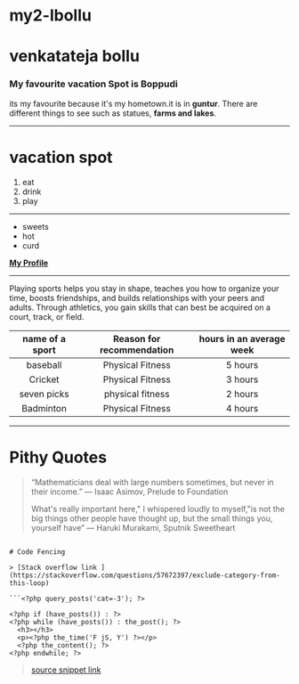 # my2-lbollu

# venkatateja bollu
### My favourite vacation Spot is Boppudi 

its my favourite because it's my hometown.it is in **guntur**. There are different things to see such as statues, **farms and lakes**.
***
# vacation spot
1. eat
1. drink
1. play

***
* sweets
* hot
* curd

**[My Profile](MyStats.md)**

***

Playing sports helps you stay in shape, teaches you how to organize your time, boosts friendships, and builds relationships with your peers and adults. Through athletics, you gain skills that can best be acquired on a court, track, or field.

| name of a sport| Reason for recommendation | hours in an average week |
| :---: | :---: | :---: |
| baseball | Physical Fitness | 5 hours |
| Cricket | Physical Fitness | 3 hours |
| seven picks | physical fitness | 2 hours |
| Badminton | Physical Fitness | 4 hours |


***

# Pithy Quotes

> “Mathematicians deal with large numbers sometimes, but never in their income.”
― Isaac Asimov, Prelude to Foundation
>
>What's really important here," I whispered loudly to myself,"is not the big things other people have thought up, but the small things you, yourself have”
― Haruki Murakami, Sputnik Sweetheart


```

# Code Fencing

> [Stack overflow link ](https://stackoverflow.com/questions/57672397/exclude-category-from-this-loop)

```<?php query_posts('cat=-3'); ?>

<?php if (have_posts()) : ?>
<?php while (have_posts()) : the_post(); ?>
  <h3></h3>	
  <p><?php the_time('F jS, Y') ?></p>
  <?php the_content(); ?>
<?php endwhile; ?>

```

> [source snippet link ](https://css-tricks.com/snippets/wordpress/remove-specific-categories-from-the-loop)
